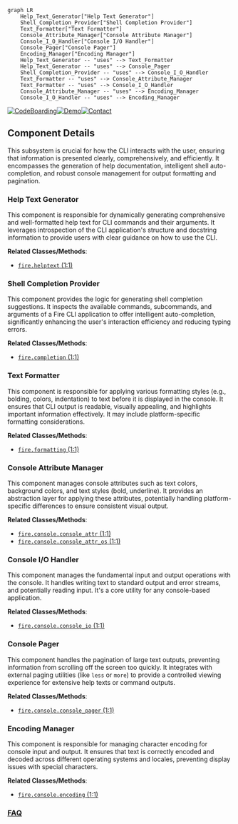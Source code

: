 ```mermaid
graph LR
    Help_Text_Generator["Help Text Generator"]
    Shell_Completion_Provider["Shell Completion Provider"]
    Text_Formatter["Text Formatter"]
    Console_Attribute_Manager["Console Attribute Manager"]
    Console_I_O_Handler["Console I/O Handler"]
    Console_Pager["Console Pager"]
    Encoding_Manager["Encoding Manager"]
    Help_Text_Generator -- "uses" --> Text_Formatter
    Help_Text_Generator -- "uses" --> Console_Pager
    Shell_Completion_Provider -- "uses" --> Console_I_O_Handler
    Text_Formatter -- "uses" --> Console_Attribute_Manager
    Text_Formatter -- "uses" --> Console_I_O_Handler
    Console_Attribute_Manager -- "uses" --> Encoding_Manager
    Console_I_O_Handler -- "uses" --> Encoding_Manager
```
[![CodeBoarding](https://img.shields.io/badge/Generated%20by-CodeBoarding-9cf?style=flat-square)](https://github.com/CodeBoarding/GeneratedOnBoardings)[![Demo](https://img.shields.io/badge/Try%20our-Demo-blue?style=flat-square)](https://www.codeboarding.org/demo)[![Contact](https://img.shields.io/badge/Contact%20us%20-%20contact@codeboarding.org-lightgrey?style=flat-square)](mailto:contact@codeboarding.org)

## Component Details

This subsystem is crucial for how the CLI interacts with the user, ensuring that information is presented clearly, comprehensively, and efficiently. It encompasses the generation of help documentation, intelligent shell auto-completion, and robust console management for output formatting and pagination.

### Help Text Generator
This component is responsible for dynamically generating comprehensive and well-formatted help text for CLI commands and their arguments. It leverages introspection of the CLI application's structure and docstring information to provide users with clear guidance on how to use the CLI.


**Related Classes/Methods**:

- <a href="https://github.com/google/python-fire/blob/master/fire/helptext.py#L1-L1" target="_blank" rel="noopener noreferrer">`fire.helptext` (1:1)</a>


### Shell Completion Provider
This component provides the logic for generating shell completion suggestions. It inspects the available commands, subcommands, and arguments of a Fire CLI application to offer intelligent auto-completion, significantly enhancing the user's interaction efficiency and reducing typing errors.


**Related Classes/Methods**:

- <a href="https://github.com/google/python-fire/blob/master/fire/completion.py#L1-L1" target="_blank" rel="noopener noreferrer">`fire.completion` (1:1)</a>


### Text Formatter
This component is responsible for applying various formatting styles (e.g., bolding, colors, indentation) to text before it is displayed in the console. It ensures that CLI output is readable, visually appealing, and highlights important information effectively. It may include platform-specific formatting considerations.


**Related Classes/Methods**:

- <a href="https://github.com/google/python-fire/blob/master/fire/formatting.py#L1-L1" target="_blank" rel="noopener noreferrer">`fire.formatting` (1:1)</a>


### Console Attribute Manager
This component manages console attributes such as text colors, background colors, and text styles (bold, underline). It provides an abstraction layer for applying these attributes, potentially handling platform-specific differences to ensure consistent visual output.


**Related Classes/Methods**:

- <a href="https://github.com/google/python-fire/blob/master/fire/console/console_attr.py#L1-L1" target="_blank" rel="noopener noreferrer">`fire.console.console_attr` (1:1)</a>
- <a href="https://github.com/google/python-fire/blob/master/fire/console/console_attr_os.py#L1-L1" target="_blank" rel="noopener noreferrer">`fire.console.console_attr_os` (1:1)</a>


### Console I/O Handler
This component manages the fundamental input and output operations with the console. It handles writing text to standard output and error streams, and potentially reading input. It's a core utility for any console-based application.


**Related Classes/Methods**:

- <a href="https://github.com/google/python-fire/blob/master/fire/console/console_io.py#L1-L1" target="_blank" rel="noopener noreferrer">`fire.console.console_io` (1:1)</a>


### Console Pager
This component handles the pagination of large text outputs, preventing information from scrolling off the screen too quickly. It integrates with external paging utilities (like `less` or `more`) to provide a controlled viewing experience for extensive help texts or command outputs.


**Related Classes/Methods**:

- <a href="https://github.com/google/python-fire/blob/master/fire/console/console_pager.py#L1-L1" target="_blank" rel="noopener noreferrer">`fire.console.console_pager` (1:1)</a>


### Encoding Manager
This component is responsible for managing character encoding for console input and output. It ensures that text is correctly encoded and decoded across different operating systems and locales, preventing display issues with special characters.


**Related Classes/Methods**:

- <a href="https://github.com/google/python-fire/blob/master/fire/console/encoding.py#L1-L1" target="_blank" rel="noopener noreferrer">`fire.console.encoding` (1:1)</a>




### [FAQ](https://github.com/CodeBoarding/GeneratedOnBoardings/tree/main?tab=readme-ov-file#faq)